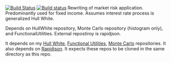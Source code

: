 [![Build Status](https://travis-ci.org/phillyfan1138/marketRisk.svg?branch=master)](https://travis-ci.org/phillyfan1138/marketRisk)
[![Build status](https://ci.appveyor.com/api/projects/status/teg0689hfk5qc5te?svg=true)](https://ci.appveyor.com/project/phillyfan1138/marketrisk)
Rewriting of market risk application.  Predominantly used for fixed income.  Assumes interest rate process is generalized Hull White.

Depends on HullWhite repository, Monte Carlo repository (histogram only), and FunctionalUtilities.  External repostiroy is rapidjson.

It depends on my <a href="https://github.com/phillyfan1138/HullWhite">Hull White</a>,  <a href="https://github.com/phillyfan1138/FunctionalUtilities">Functional Utilities</a>, 
<a href="https://github.com/phillyfan1138/MonteCarlo">Monte Carlo</a> repositories.  It also depends on <a href="https://github.com/miloyip/rapidjson">Rapidjson</a>.   It expects these repos to be cloned in the same directory as this repo.

